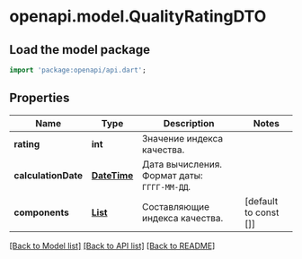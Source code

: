# openapi.model.QualityRatingDTO

## Load the model package
```dart
import 'package:openapi/api.dart';
```

## Properties
Name | Type | Description | Notes
------------ | ------------- | ------------- | -------------
**rating** | **int** | Значение индекса качества. | 
**calculationDate** | [**DateTime**](DateTime.md) | Дата вычисления.  Формат даты: `ГГГГ‑ММ‑ДД`.  | 
**components** | [**List<QualityRatingComponentDTO>**](QualityRatingComponentDTO.md) | Составляющие индекса качества. | [default to const []]

[[Back to Model list]](../README.md#documentation-for-models) [[Back to API list]](../README.md#documentation-for-api-endpoints) [[Back to README]](../README.md)



